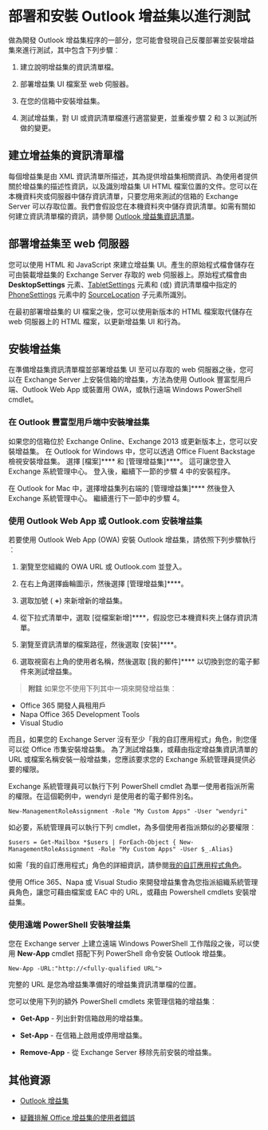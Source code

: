 
# 部署和安裝 Outlook 增益集以進行測試


做為開發 Outlook 增益集程序的一部分，您可能會發現自己反覆部署並安裝增益集來進行測試，其中包含下列步驟︰


1. 建立說明增益集的資訊清單檔。
    
2. 部署增益集 UI 檔案至 web 伺服器。
    
3. 在您的信箱中安裝增益集。
    
4. 測試增益集，對 UI 或資訊清單檔進行適當變更，並重複步驟 2 和 3 以測試所做的變更。
    

## 建立增益集的資訊清單檔

每個增益集是由 XML 資訊清單所描述，其為提供增益集相關資訊、為使用者提供關於增益集的描述性資訊，以及識別增益集 UI HTML 檔案位置的文件。您可以在本機資料夾或伺服器中儲存資訊清單，只要您用來測試的信箱的 Exchange Server 可以存取位置。我們會假設您在本機資料夾中儲存資訊清單。如需有關如何建立資訊清單檔的資訊，請參閱 [Outlook 增益集資訊清單](../outlook/manifests/manifests.md)。 


## 部署增益集至 web 伺服器

您可以使用 HTML 和 JavaScript 來建立增益集 UI。產生的原始程式檔會儲存在可由裝載增益集的 Exchange Server 存取的 web 伺服器上。原始程式檔會由 **DesktopSettings** 元素、[TabletSettings](http://msdn.microsoft.com/en-us/library/da9fd085-b8cc-2be0-d329-2aa1ef5d3f1c%28Office.15%29.aspx) 元素和 (或) 資訊清單檔中指定的 [PhoneSettings](http://msdn.microsoft.com/en-us/library/5c89cc7c-7ae0-49c9-fdd5-4c52118228f6%28Office.15%29.aspx) 元素中的 [SourceLocation](http://msdn.microsoft.com/en-us/library/13e4eae3-8e8c-fd55-a1c2-3297b485f327%28Office.15%29.aspx) 子元素所識別。

在最初部署增益集的 UI 檔案之後，您可以使用新版本的 HTML 檔案取代儲存在 web 伺服器上的 HTML 檔案，以更新增益集 UI 和行為。


## 安裝增益集


在準備增益集資訊清單檔並部署增益集 UI 至可以存取的 web 伺服器之後，您可以在 Exchange Server 上安裝信箱的增益集，方法為使用 Outlook 豐富型用戶端、Outlook Web App 或裝置用 OWA，或執行遠端 Windows PowerShell cmdlet。


### 在 Outlook 豐富型用戶端中安裝增益集

如果您的信箱位於 Exchange Online、Exchange 2013 或更新版本上，您可以安裝增益集。 在 Outlook for Windows 中，您可以透過 Office Fluent Backstage 檢視安裝增益集。 選擇 [檔案]**** 和 [管理增益集]****。 這可讓您登入 Exchange 系統管理中心。 登入後，繼續下一節的步驟 4 中的安裝程序。

在 Outlook for Mac 中，選擇增益集列右端的 [管理增益集]**** 然後登入 Exchange 系統管理中心。 繼續進行下一節中的步驟 4。


### 使用 Outlook Web App 或 Outlook.com 安裝增益集

若要使用 Outlook Web App (OWA) 安裝 Outlook 增益集，請依照下列步驟執行︰


1. 瀏覽至您組織的 OWA URL 或 Outlook.com 並登入。
    
2. 在右上角選擇齒輪圖示，然後選擇 [管理增益集]****。
    
3. 選取加號 ( **+**) 來新增新的增益集。
    
4. 從下拉式清單中，選取 [從檔案新增]****，假設您已本機資料夾上儲存資訊清單。
    
5. 瀏覽至資訊清單的檔案路徑，然後選取 [安裝]****。
    
6. 選取視窗右上角的使用者名稱，然後選取 [我的郵件]**** 以切換到您的電子郵件來測試增益集。
    

>**附註**  如果您不使用下列其中一項來開發增益集︰ 
- Office 365 開發人員租用戶
- Napa Office 365 Development Tools
- Visual Studio

而且，如果您的 Exchange Server 沒有至少「我的自訂應用程式」角色，則您僅可以從 Office 市集安裝增益集。 為了測試增益集，或藉由指定增益集資訊清單的 URL 或檔案名稱安裝一般增益集，您應該要求您的 Exchange 系統管理員提供必要的權限。

Exchange 系統管理員可以執行下列 PowerShell cmdlet 為單一使用者指派所需的權限。在這個範例中，wendyri 是使用者的電子郵件別名。

```New-ManagementRoleAssignment -Role "My Custom Apps" -User "wendyri"```

如必要，系統管理員可以執行下列 cmdlet，為多個使用者指派類似的必要權限︰

```$users = Get-Mailbox *$users | ForEach-Object { New-ManagementRoleAssignment -Role "My Custom Apps" -User $_.Alias}```

如需「我的自訂應用程式」角色的詳細資訊，請參閱[我的自訂應用程式角色](http://technet.microsoft.com/en-us/library/aa0321b3-2ec0-4694-875b-7a93d3d99089%28EXCHG.150%29.aspx)。 

使用 Office 365、Napa 或 Visual Studio 來開發增益集會為您指派組織系統管理員角色，讓您可藉由檔案或 EAC 中的 URL，或藉由 Powershell cmdlets 安裝增益集。


### 使用遠端 PowerShell 安裝增益集

您在 Exchange server 上建立遠端 Windows PowerShell 工作階段之後，可以使用 **New-App** cmdlet 搭配下列 PowerShell 命令安裝 Outlook 增益集。


```
New-App -URL:"http://<fully-qualified URL">
```

完整的 URL 是您為增益集準備好的增益集資訊清單檔的位置。

您可以使用下列的額外 PowerShell cmdlets 來管理信箱的增益集︰


-  **Get-App** - 列出針對信箱啟用的增益集。
    
-  **Set-App** - 在信箱上啟用或停用增益集。
    
-  **Remove-App** - 從 Exchange Server 移除先前安裝的增益集。
    

## 其他資源



- [Outlook 增益集](../outlook/outlook-add-ins.md)
    
- [疑難排解 Office 增益集的使用者錯誤](../testing/testing-and-troubleshooting.md)
    
